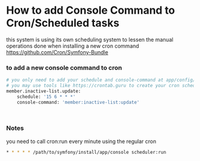 
# How to add Console Command to Cron/Scheduled tasks
this system is using its own scheduling system to lessen the manual operations done when installing a new cron command
https://github.com/Cron/Symfony-Bundle


### to add a new console command to cron
```bash
# you only need to add your schedule and console-command at app/config/cron.yml
# you may use tools like https://crontab.guru to create your cron schedule
member.inactive-list.update:
    schedule: '15 6 * * *'
    console-command: 'member:inactive-list:update'

    
```



### Notes
you need to call cron:run every minute using the regular cron
```bash
* * * * * /path/to/symfony/install/app/console scheduler:run
```